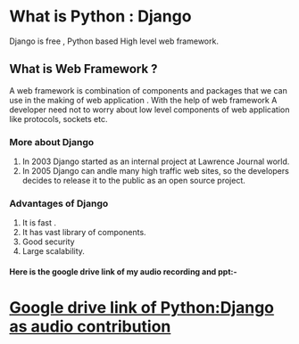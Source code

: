 
# What is Python : Django
Django is free , Python based High level web framework.

## What is Web Framework ?
A web framework is combination of components and packages that we can use in the making of web application .
With the help of web framework A developer need not to worry about low level components of web application like protocols, sockets etc.

### More about Django 

1. In 2003 Django started as an internal project at Lawrence Journal world.
2. In 2005 Django can andle many high traffic web sites, so the developers decides to release it to the public as an open source project. 

### Advantages of Django
1. It is fast .
2. It has vast library of components.
3. Good security
4. Large scalability.

#### Here is the google drive link of my audio recording and ppt:-

# [Google drive link of Python:Django as audio contribution](https://drive.google.com/drive/folders/1M8DF_ANwsyMgEyJ6n6WM4MLlccxSKDvo?usp=sharing)
